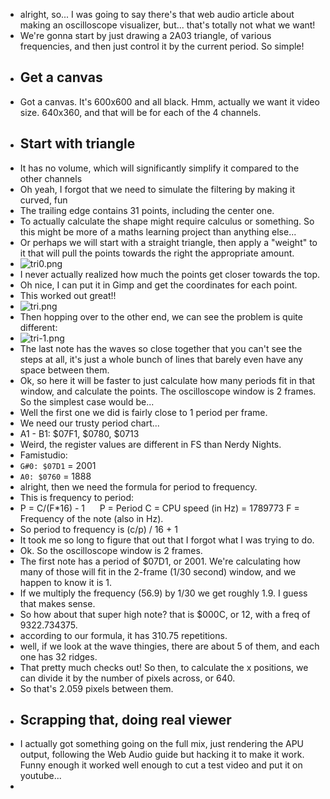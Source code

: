 - alright, so... I was going to say there's that web audio article about making an oscilloscope visualizer, but... that's totally not what we want!
- We're gonna start by just drawing a 2A03 triangle, of various frequencies, and then just control it by the current period. So simple!
- ## Get a canvas
- Got a canvas. It's 600x600 and all black. Hmm, actually we want it video size. 640x360, and that will be for each of the 4 channels.
- ## Start with triangle
- It has no volume, which will significantly simplify it compared to the other channels
- Oh yeah, I forgot that we need to simulate the filtering by making it curved, fun
- The trailing edge contains 31 points, including the center one.
- To actually calculate the shape might require calculus or something. So this might be more of a maths learning project than anything else...
- Or perhaps we will start with a straight triangle, then apply a "weight" to it that will pull the points towards the right the appropriate amount.
- ![tri0.png](../assets/tri0_1719374421948_0.png)
- I never actually realized how much the points get closer towards the top.
- Oh nice, I can put it in Gimp and get the coordinates for each point.
- This worked out great!!
- ![tri.png](../assets/tri_1719382625857_0.png)
- Then hopping over to the other end, we can see the problem is quite different:
- ![tri-1.png](../assets/tri-1_1719382689557_0.png)
- The last note has the waves so close together that you can't see the steps at all, it's just a whole bunch of lines that barely even have any space between them.
- Ok, so here it will be faster to just calculate how many periods fit in that window, and calculate the points. The oscilloscope window is 2 frames. So the simplest case would be...
- Well the first one we did is fairly close to 1 period per frame.
- We need our trusty period chart...
- A1 - B1: $07F1, $0780, $0713
- Weird, the register values are different in FS than Nerdy Nights.
- Famistudio:
- `G#0: $07D1` = 2001
- `A0: $0760` = 1888
- alright, then we need the formula for period to frequency.
- This is frequency to period:
- P = C/(F*16) - 1
      
  P = Period
  C = CPU speed (in Hz) = 1789773
  F = Frequency of the note (also in Hz).
- So period to frequency is  (c/p) / 16 + 1
- It took me so long to figure that out that I forgot what I was trying to do.
- Ok. So the oscilloscope window is 2 frames.
- The first note has a period of $07D1, or 2001. We're calculating how many of those will fit in the 2-frame (1/30 second) window, and we happen to know it is 1.
- If we multiply the frequency (56.9) by 1/30 we get roughly 1.9. I guess that makes sense.
- So how about that super high note? that is $000C, or 12, with a freq of 9322.734375.
- according to our formula, it has 310.75 repetitions.
- well, if we look at the wave thingies, there are about 5 of them, and each one has 32 ridges.
- That pretty much checks out! So then, to calculate the x positions, we can divide it by the number of pixels across, or 640.
- So that's 2.059 pixels between them.
- ## Scrapping that, doing real viewer
- I actually got something going on the full mix, just rendering the APU output, following the Web Audio guide but hacking it to make it work. Funny enough it worked well enough to cut a test video and put it on youtube...
-